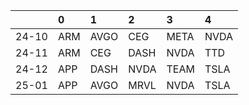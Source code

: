 |       | 0   | 1    | 2    | 3    | 4    |
|:------|:----|:-----|:-----|:-----|:-----|
| 24-10 | ARM | AVGO | CEG  | META | NVDA |
| 24-11 | ARM | CEG  | DASH | NVDA | TTD  |
| 24-12 | APP | DASH | NVDA | TEAM | TSLA |
| 25-01 | APP | AVGO | MRVL | NVDA | TSLA |
